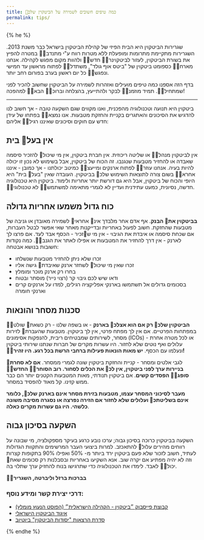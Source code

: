 ```yaml
---
title: כמה טיפים חשובים לשמירה על הביטקוין שלכ׋
permalink: tips/
---
```


{% he %}

שגרירות הביטקוין היא הבית הפיזי של קהילת הביטקוין בישראל כבר משנת 2013. השגרירות מתקיימת מתרומות ומופעלת ללא מטרות רווח ע"י מתנדב׊׉ במטרה להפיץ את בשורת הביטקוין, לעזור לביטקוינר׊׉ חדש׊׉ ולהוות מקום מפגש לקהילה. אנחנו מארח׊׉ כספומט ביטקוין של "ביטס אוף גולד", משתדל׊׉ לפתוח מראשון עד חמישי ונפגש׊׉ כל יום ראשון בערב בפורום רחב יותר.

בדף הזה אספנו כמה טיפים מועילים ואזהרות לשמירה על הביטקוין שחשוב להכיר לפני שמתחיל׊׉. תמיד מוזמנ׊׉ לבקר ולהתייעץ, בהצלחה וברוכ׊׉ הבא׊׉ למהפכה!

---

ביטקוין היא תנועה וטכנולוגיה מהפכנית, ואנו מקווים שגם השקעה טובה - אך חשוב לנו להדגיש את הסיכונים והאתגרים בקניית והחזקת מטבעות. אנו נמצא׊׉ בפתחו של עידן חדש עם חוקים וסיכונים שאיננו רגיל׊׉ אליהם:

## אין בעל׍ בית
אין לביטקוין מנהל׊׉ או שליטה ריכוזית. אין חברת ביטקוין, אין מי שיכול׌ להזכיר סיסמה שאבדה או להחזיר מטבעות שנגנבו. זה הכוח של ביטקוין, אבל בשימוש לא נכון זו יכולה להיות בעיה. אנחנו עוזר׊׉ לפתוח ארנקים ומייעצ׊׉ כמיטב יכולתנו - אך כמובן - איננו אחרא׊׉ בשום צורה לתוצאות השימוש שלכ׋ בביטקוין. העובדה שאין "בעל׍ בית" היא היופי והכוח של ביטקוין, אבל היא גם דורשת יותר אחריות ולימוד. ביטקוין היא טכנולוגיה חדשה, נסיונית, כמעט עתידנית ועדיין לא לגמרי מתאימה למשתמש׊׉ לא טכנולוגי׊׉.

## כוח גדול משמעו אחריות גדולה

**בביטקוין את׌ הבנק**. אף אדם אחר מלבדך אינ׎ אחראי׍ לשמירה מאובדן או גניבה של מטבעות שהחזקת. חשוב לפעול באחריות ובדייקנות מאחר שאי אפשר לבטל העברות, אם שכחת סיסמה או איבדת את הגיבוי - אין מי ש׏זכיר - הכסף אבד לעד. אם פרצו לך לארנק - אין דרך להחזיר את המטבעות או אפילו לאתר את הגנב׊׉.  כמה נקודות חשובות בנושא אבטחה:
* זכרו שלא ניתן להחזיר מטבעות שנשלחו
* זכרו שאין מי שיכול׌ לשחזר ארנק שאיבדת׋ גישה אליו
* בחרו רק ארנק מוכר ומומלץ
* ודאו שיש לכם גיבוי קר (רצוי נייר) מוסתר ובטוח
* בסכומים גדולים אל תשתמשו בארנקי אפליקציה רגילים, למדו על ארנקים קרים וארנקי חומרה

## סכנות מסחר והונאות
**הביטקוין שלכ׋ רק אם הוא אצלכ׋ בארנק** - או בשפה שלנו - רק כשאת׋ שולט׊׉ במפתחות הפרטיים. אם אין לך מפתח פרטי, אין לך ביטקוין. מטבעות שהעברת׋ לזירות מסחר, לשירותים שמבטיחים ריבית, להנפקות אסימונים (ICOs) או לכל מטרה אחרת - עלולים ואף נוטים שלא לחזור. היו עשרות מקרים של חברות שנתנו שירותי ביטקוין ונעלמו עם הכסף. **יש מאות הונאות פעילות ברחבי הרשת בכל רגע. היו זהיר׊׉!**

לגבי אלטים ומסחר - קניית והחזקת ביטקוין שונה לגמרי ממסחר. **אם לא סחרת׋ בניירות ערך לפני ביטקוין, אין לכ׋ את הכלים לסחור. רוב הסוחר׊׉ החדש׊׉ סופג׊׉ הפסדים קשים**. אם ביטקוין תנודתי, מאות המטבעות הקטנים יותר הם כבר ממש קזינו. קל מאוד להפסיד במסחר.

**מעבר לסיכוני המסחר עצמו, מטבעות בזירת מסחר אינם בארנק שלכ׋, כלומר אינם בשליטתכ׋ ועלולים שלא לחזור אם הזירה נפרצה או נסגרה מסיבה משונה כלשהי. היו גם עשרות מקרים כאלה**.

## השקעה בסיכון גבוה
השקעה בביטקוין כרוכה בסיכון גבוה; ערכו נובע כרגע בעיקר מספקולציה, מי שבונה על רווחים מהירים עלול׌ להתאכזב. למרות ביצועי העבר המרשימים והתקוות הגדולות לעתיד, חשוב לזכור שלא פעם ביטקוין ירד ביותר מ- 50% ואפילו 90% בתקופות קצרות וזה לא יהיה מפתיע אם יקרה שוב. אנא השקיעו באחריות ובסבלנות רק סכומים שאת׋ יכול׊׉ לאבד. לימדו את הטכנולוגיה כדי שתרגישו בנוח להחזיק ערך שתלוי בה.


**בברכות ברזל וליברטה, השגריר׊׉**


### דרכי יצירת קשר ומידע נוסף:
* [קבוצת פייסבוק ״ביטקוין - הקהילה הישראלית״ (הפוסט הנעוץ מומלץ)](https://www.facebook.com/groups/Bitcoin.Israel.Community/)
* [איגוד הביטקוין הישראלי](https://www.bitcoin.org.il)
* [סדרת הרצאות "יסודות הביטקוין" ביוטיוב](https://www.youtube.com/playlist?list=PLiOFfTVghPYi-uwwLeZrntabq1001zdfd)

{% endhe %}
